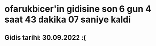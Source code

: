 # ofarukbicer'in gidisine son 6 gun 4 saat 43 dakika 07 saniye kaldi

## Gidis tarihi: 30.09.2022 :(